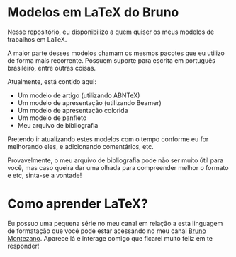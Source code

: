 # Modelos em LaTeX do Bruno

Nesse repositório, eu disponibilizo a quem quiser os meus modelos de trabalhos em LaTeX.

A maior parte desses modelos chamam os mesmos pacotes que eu utilizo de forma mais recorrente. Possuem suporte para escrita em português brasileiro, entre outras coisas.

Atualmente, está contido aqui:

+ Um modelo de artigo (utilizando ABNTeX)
+ Um modelo de apresentação (utilizando Beamer)
+ Um modelo de apresentação colorida
+ Um modelo de panfleto
+ Meu arquivo de bibliografia

Pretendo ir atualizando estes modelos com o tempo conforme eu for melhorando eles, e adicionando comentários, etc.

Provavelmente, o meu arquivo de bibliografia pode não ser muito útil para você, mas caso queira dar uma olhada para compreender melhor o formato e etc, sinta-se a vontade!

# Como aprender LaTeX?

Eu possuo uma pequena série no meu canal em relação a esta linguagem de formatação que você pode estar acessando no meu canal [Bruno Montezano](https://www.youtube.com/channel/UCfjFd5kRNeXXDW_9X_IGdeQ). Aparece lá e interage comigo que ficarei muito feliz em te responder!

